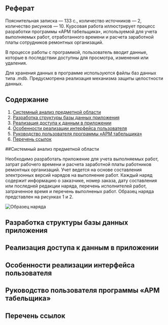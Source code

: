 ## Реферат

Пояснительная записка — 133 с., количество источников — 2, количество рисунков — 10.
Курсовая работа иллюстрирует процесс разработки программы «АРМ табельщика»,
используемой для учета выполняемых работ, отработанного времени и расчета заработной платы сотрудников ремонтных организаций.

В процессе работы с программой, пользователь вводит данные, которые в последствии доступны для просмотра, изменения или удаления.

Для хранения данных в программе используются файлы баз данных типа .mdb. Предусмотрена реализация механизма защиты целостности данных.

## Содержание

1. [Системный анализ предметной области](#analisys)
2. [Разработка структуры базы данных приложения](#data)
3. [Реализация доступа к данным в приложении](#accsess)
4. [Особенности реализации интерфейса пользователя](#ui)
5. [Руководство пользователя программы «АРМ табельщика»](#man)
6. [Перечень ссылок](#ref)

##<a name="analisys">Системный анализ предметной области</a>

Необходимо разработать приложение для учета выполняемых работ, затрат рабочего времени и расчета заработной платы
работников ремонтных организаций. Учет ведется на основе составления электронных версий нарядов на выполнение работ.
Каждый наряд содержит информацию о заказчике, номер заказа, дату составления или последней редакции наряда,
перечень исполнителей работ, затраченное время и перечень выполненых работ. Образец наряда представлен на рисунках 1 и 2.

![Образец наряда](/fig1.png "Подсказка")

## <a name="data">Разработка структуры базы данных приложения</a>

## <a name="accsess">Реализация доступа к данным в приложении</a>

## <a name="ui">Особенности реализации интерфейса пользователя</a>

## <a name="man">Руководство пользователя программы «АРМ табельщика»</a>

## <a name="ref">Перечень ссылок</a>
